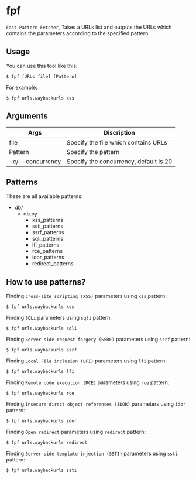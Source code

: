 # fpf
`Fast Pattern Fetcher`, Takes a URLs list and outputs the URLs which contains the parameters according to the specified pattern.

## Usage

You can use this tool like this:
```
$ fpf [URLs file] [Pattern] 
```

For example:
```
$ fpf urls.waybackurls xss
```

## Arguments

|Args             | Discription                          |
|-----------------|--------------------------------------|
| file            |Specify the file which contains URLs  |   
| Pattern         |Specify the pattern                   |
| -c/--concurrency|Specify the concurrency, default is 20|

## Patterns

These are all available patterns:

* db/
  * db.py
    * xss_patterns
    * ssti_patterns
    * ssrf_patterns
    * sqli_patterns
    * lfi_patterns
    * rce_patterns
    * idor_patterns
    * redirect_patterns

## How to use patterns?

Finding `Cross-site scripting (XSS)` parameters using `xss` pattern:

```
$ fpf urls.waybackurls xss
```
Finding `SQLi` parameters using `sqli` pattern:

```
$ fpf urls.waybackurls sqli
```
Finding `Server side request forgery (SSRF)` parameters using `ssrf` pattern:

```
$ fpf urls.waybackurls ssrf
```
Finding `Local File inclusion (LFI)` parameters using `lfi` pattern:

```
$ fpf urls.waybackurls lfi
```
Finding `Remote code execution (RCE)` parameters using `rce` pattern:

```
$ fpf urls.waybackurls rce
```
Finding `Insecure direct object references (IDOR)` parameters using `idor` pattern:

```
$ fpf urls.waybackurls idor
```
Finding `Open redirect` parameters using `redirect` pattern:

```
$ fpf urls.waybackurls redirect
```
Finding `Server side template injection (SSTI)` parameters using `ssti` pattern:

```
$ fpf urls.waybackurls ssti
```






